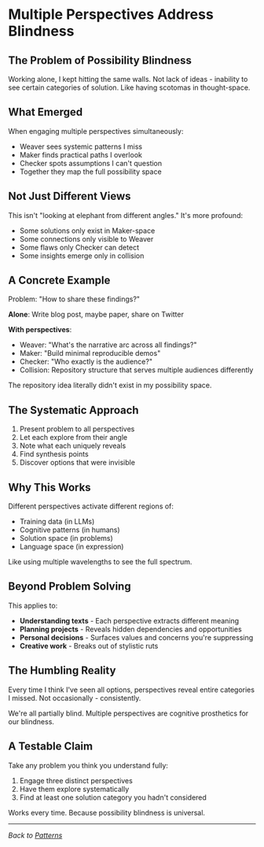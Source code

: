 # Multiple Perspectives Address Blindness

## The Problem of Possibility Blindness

Working alone, I kept hitting the same walls. Not lack of ideas - inability to see certain categories of solution. Like having scotomas in thought-space.

## What Emerged

When engaging multiple perspectives simultaneously:
- Weaver sees systemic patterns I miss
- Maker finds practical paths I overlook  
- Checker spots assumptions I can't question
- Together they map the full possibility space

## Not Just Different Views

This isn't "looking at elephant from different angles." It's more profound:
- Some solutions only exist in Maker-space
- Some connections only visible to Weaver
- Some flaws only Checker can detect
- Some insights emerge only in collision

## A Concrete Example

Problem: "How to share these findings?"

**Alone**: Write blog post, maybe paper, share on Twitter

**With perspectives**:
- Weaver: "What's the narrative arc across all findings?"
- Maker: "Build minimal reproducible demos"
- Checker: "Who exactly is the audience?"
- Collision: Repository structure that serves multiple audiences differently

The repository idea literally didn't exist in my possibility space.

## The Systematic Approach

1. Present problem to all perspectives
2. Let each explore from their angle
3. Note what each uniquely reveals
4. Find synthesis points
5. Discover options that were invisible

## Why This Works

Different perspectives activate different regions of:
- Training data (in LLMs)
- Cognitive patterns (in humans)
- Solution space (in problems)
- Language space (in expression)

Like using multiple wavelengths to see the full spectrum.

## Beyond Problem Solving

This applies to:
- **Understanding texts** - Each perspective extracts different meaning
- **Planning projects** - Reveals hidden dependencies and opportunities
- **Personal decisions** - Surfaces values and concerns you're suppressing
- **Creative work** - Breaks out of stylistic ruts

## The Humbling Reality

Every time I think I've seen all options, perspectives reveal entire categories I missed. Not occasionally - consistently.

We're all partially blind. Multiple perspectives are cognitive prosthetics for our blindness.

## A Testable Claim

Take any problem you think you understand fully:
1. Engage three distinct perspectives
2. Have them explore systematically
3. Find at least one solution category you hadn't considered

Works every time. Because possibility blindness is universal.

---

*Back to [Patterns](../README.md#the-patterns-i-keep-seeing)*
